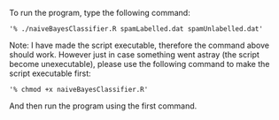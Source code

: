 To run the program, type the following command:

	'% ./naiveBayesClassifier.R spamLabelled.dat spamUnlabelled.dat'

Note: I have made the script executable, therefore the command above should
work. However just in case something went astray (the script become
unexecutable), please use the following command to make the script executable
first:

	'% chmod +x naiveBayesClassifier.R'

And then run the program using the first command.
